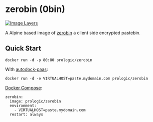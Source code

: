 # zerobin (0bin)

[![Image Layers](https://badge.imagelayers.io/prologic/zerobin:latest.svg)](https://imagelayers.io/?images=prologic/zerobin:latest)

A Alpine based image of [zerobin](https://pypi.python.org/pypi/zerobin)
a client side encrypted pastebin.

## Quick Start

```#!bash
docker run -d -p 80:80 prologic/zerobin
```

With [autodock-paas](https://github.com/prologic/autodock-paas):

```#!bash
docker run -d -e VIRTUALHOST=paste.mydomain.com prologic/zerobin
```

[Docker Compose](https://docs.docker.com/compose/):

```#!yml
zerobin:
  image: prologic/zerobin
  environment:
    - VIRTUALHOST=paste.mydomain.com
  restart: always
```
